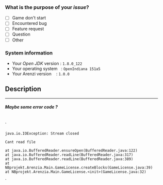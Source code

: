  
### What is the purpose of your *issue*? 

- [ ] Game don't start
- [ ] Encountered bug
- [ ] Feature request
- [ ] Question
- [ ] Other

### System information

- Your *Open JDK*  version : `1.8.0_122` 
- Your operating system &#160;&#160;: `OpenIndiana 151a5`
- Your Arenzi version &#160;&#160;&#160;: `1.0.0`

## Description


_____________
##### Maybe some error code ?
<br> 
`

	java.io.IOException: Stream closed

	Cant read file 

	at java.io.BufferedReader.ensureOpen(BufferedReader.java:122)
	at java.io.BufferedReader.readLine(BufferedReader.java:317)
	at java.io.BufferedReader.readLine(BufferedReader.java:389)
	at NBprojekt.Arenzia.Main.GameLicense.createBlocks(GameLicense.java:39)
	at NBprojekt.Arenzia.Main.GameLicense.<init>(GameLicense.java:32)

`
 
